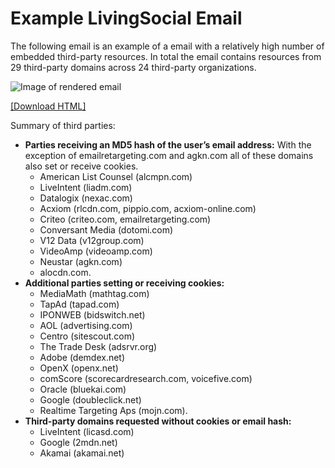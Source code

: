 Example LivingSocial Email
==========================

The following email is an example of a email with a relatively high number of
embedded third-party resources. In total the email contains resources from 29
third-party domains across 24 third-party organizations.

![Image of rendered email](#image)

[[Download HTML]](https://github.com/citp/email_tracking/example_email/living_social_1492521826493.html)

Summary of third parties:
* **Parties receiving an MD5 hash of the user’s email address:**
    With the exception of emailretargeting.com and agkn.com all of these
    domains also set or receive cookies.
  * American List Counsel (alcmpn.com)
  * LiveIntent (liadm.com)
  * Datalogix (nexac.com)
  * Acxiom (rlcdn.com, pippio.com, acxiom-online.com)
  * Criteo (criteo.com, emailretargeting.com)
  * Conversant Media (dotomi.com)
  * V12 Data (v12group.com)
  * VideoAmp (videoamp.com)
  * Neustar (agkn.com)
  * alocdn.com.
* **Additional parties setting or receiving cookies:**
  * MediaMath (mathtag.com)
  * TapAd (tapad.com)
  * IPONWEB (bidswitch.net)
  * AOL (advertising.com)
  * Centro (sitescout.com)
  * The Trade Desk (adsrvr.org)
  * Adobe (demdex.net)
  * OpenX (openx.net)
  * comScore (scorecardresearch.com, voicefive.com)
  * Oracle (bluekai.com)
  * Google (doubleclick.net)
  * Realtime Targeting Aps (mojn.com).
* **Third-party domains requested without cookies or email hash:**
  * LiveIntent (licasd.com)
  * Google (2mdn.net)
  * Akamai (akamai.net)

